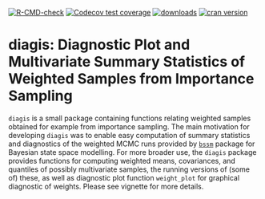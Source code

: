 [![R-CMD-check](https://github.com/helske/diagis/workflows/R-CMD-check/badge.svg)](https://github.com/helske/diagis/actions)
[![Codecov test coverage](https://codecov.io/gh/helske/diagis/branch/master/graph/badge.svg)](https://codecov.io/gh/helske/diagis?branch=master)
[![downloads](http://cranlogs.r-pkg.org/badges/diagis)](http://cranlogs.r-pkg.org/badges/diagis)
[![cran version](http://www.r-pkg.org/badges/version/diagis)](http://cran.r-project.org/package=diagis)

diagis: Diagnostic Plot and Multivariate Summary Statistics of Weighted Samples from Importance Sampling
=======================================================================================

`diagis` is a small package containing functions relating weighted samples obtained for example from importance sampling. 
The main motivation for developing `diagis` was to enable easy computation of summary statistics and diagnostics of the
weighted MCMC runs provided by [`bssm`](https://github.com/helske/bssm) package for Bayesian state space modelling. For more broader use, the `diagis` package provides functions for computing weighted means, covariances, and quantiles of possibly multivariate samples, the running versions of (some of) these, as well as diagnostic plot function `weight_plot` for graphical diagnostic of weights. Please see vignette for more details.

